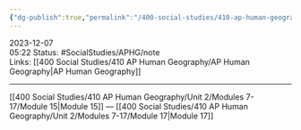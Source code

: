 ```yaml
---
{"dg-publish":true,"permalink":"/400-social-studies/410-ap-human-geography/unit-2/modules-7-17/module-16/","updated":"2024-03-06T10:06:03.331-06:00"}
---
```


2023-12-07  
05:22
Status: #SocialStudies/APHG/note  
Links: [[400 Social Studies/410 AP Human Geography/AP Human Geography\|AP Human Geography]] 

---
[[400 Social Studies/410 AP Human Geography/Unit 2/Modules 7-17/Module 15\|Module 15]] — [[400 Social Studies/410 AP Human Geography/Unit 2/Modules 7-17/Module 17\|Module 17]]